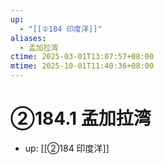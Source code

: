 ```yaml
---
up:
  - "[[②184 印度洋]]"
aliases:
  - 孟加拉湾
ctime: 2025-03-01T13:07:57+08:00
mtime: 2025-10-01T11:40:36+08:00
---
```


# ②184.1 孟加拉湾

- up: [[②184 印度洋]]
